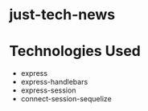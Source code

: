 # just-tech-news



# Technologies Used
 * express
 * express-handlebars
 * express-session
 * connect-session-sequelize
